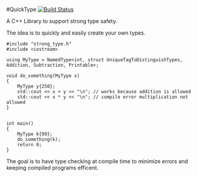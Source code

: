 #QuickType
[![Build Status](https://travis-ci.org/michaelzs85/QuickType.svg?branch=master)](https://travis-ci.org/michaelzs85/QuickType)

A C++ Library to support strong type safety. 

The idea is to quickly and easily create your own types. 

```
#include "strong_type.h"
#include <iostream>

using MyType = NamedType<int, struct UniqueTagToDistinguishTypes, Addition, Subtraction, Printable>;

void do_something(MyType x)
{
    MyType y{250};
    std::cout << x + y << "\n"; // works because addition is allowed
    std::cout << x * y << "\n"; // compile error multiplication not allowed
}


int main()
{
    MyType k{99};
    do_something(k);
    return 0;
}
```

The goal is to have type checking at compile time to minimize errors and keeping compiled programs efficent.
